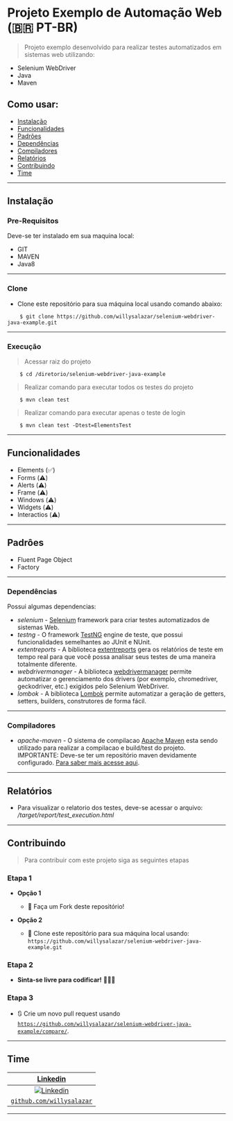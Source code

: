 # Projeto Exemplo de Automação Web (:brazil: PT-BR)
> Projeto exemplo desenvolvido para realizar testes automatizados em sistemas web utilizando:
- Selenium WebDriver
- Java
- Maven


## Como usar:

- [Instalação](#instalacao)
- [Funcionalidades](#funcionalidades)
- [Padrões](#padroes)
- [Dependências](#dependencias)
- [Compiladores](#compiladores)
- [Relatórios](#relatórios)
- [Contribuindo](#contribuindo)
- [Time](#time)

---

## Instalação
### Pre-Requisitos
Deve-se ter instalado em sua maquina local:
- GIT
- MAVEN
- Java8 

---

### Clone

- Clone este repositório para sua máquina local usando comando abaixo:
```
	$ git clone https://github.com/willysalazar/selenium-webdriver-java-example.git
```

---

### Execução

> Acessar raiz do projeto

```
	$ cd /diretorio/selenium-webdriver-java-example
```
> Realizar comando para executar todos os testes do projeto

```
	$ mvn clean test
```
> Realizar comando para executar apenas o teste de login

```
	$ mvn clean test -Dtest=ElementsTest
```

---

## Funcionalidades
- Elements (:white_check_mark:)
- Forms (:warning:)
- Alerts (:warning:)
- Frame (:warning:)
- Windows (:warning:)
- Widgets (:warning:)
- Interactios (:warning:)

---

## Padrôes
- Fluent Page Object
- Factory

---

### Dependências
Possui algumas dependencias: 
* *selenium* - [Selenium](https://www.selenium.dev/) framework para criar testes automatizados de sistemas Web. 
* *testng* - O framework [TestNG](https://testng.org/) engine de teste, que possui funcionalidades semelhantes ao JUnit e NUnit. 
* *extentreports* - A biblioteca [extentreports](http://www.extentreports.com/) gera os relatórios de teste em tempo real para que você possa analisar seus testes de uma maneira totalmente diferente. 
* *webdrivermanager* - A biblioteca [webdrivermanager](https://github.com/bonigarcia/webdrivermanager) permite automatizar o gerenciamento dos drivers (por exemplo, chromedriver, geckodriver, etc.) exigidos pelo Selenium WebDriver. 
* *lombok* - A biblioteca [Lombok](https://projectlombok.org/) permite automatizar a geração de getters, setters, builders, construtores de forma fácil. 

---

### Compiladores
* *apache-maven* - O sistema de compilacao [Apache Maven](https://maven.apache.org/) esta sendo utilizado para realizar a compilacao e build/test do projeto.
IMPORTANTE: Deve-se ter um repositório maven devidamente configurado. [Para saber mais acesse aqui](https://maven.apache.org/guides/mini/guide-configuring-maven.html). 

---

## Relatórios
* Para visualizar o relatorio dos testes, deve-se acessar o arquivo: */target/report/test_execution.html*

---

## Contribuindo

> Para contribuir com este projeto siga as seguintes etapas

### Etapa 1

- **Opção 1**
    - 🍴 Faça um Fork deste repositório!

- **Opção 2**
    - 👯 Clone este repositório para sua máquina local usando:  `https://github.com/willysalazar/selenium-webdriver-java-example.git`

### Etapa 2

- **Sinta-se livre para codificar!** 🔨🔨🔨

### Etapa 3

- 🔃 Crie um novo pull request usando <a href="https://github.com/willysalazar/selenium-webdriver-java-example/compare/" target="_blank">`https://github.com/willysalazar/selenium-webdriver-java-example/compare/`</a>.

---

## Time

| <a href="https://www.linkedin.com/in/willysalazar/" target="_blank">**Linkedin**</a>  |
| :---: |
| [![Linkedin](https://avatars2.githubusercontent.com/u/6722023?s=200 )](linkedin)    |
| <a href="http://github.com/willysalazar" target="_blank">`github.com/willysalazar`</a> | 


---
